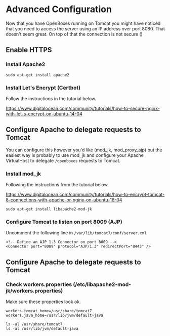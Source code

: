# Advanced Configuration

Now that you have OpenBoxes running on Tomcat you might have noticed that you need to access
the server using an IP address over port 8080. That doesn't seem great. On top of that the 
connection is not secure ()


## Enable HTTPS
### Install Apache2
```
sudo apt-get install apache2
```

### Install Let's Encrypt (Certbot)
Follow the instructions in the tutorial below.

https://www.digitalocean.com/community/tutorials/how-to-secure-nginx-with-let-s-encrypt-on-ubuntu-14-04


## Configure Apache to delegate requests to Tomcat

You can configure this however you'd like (mod_jk, mod_proxy_ajp) but the easiest way is probably 
to use mod_jk and configure your Apache VirtualHost to delegate `/openboxes` requests to Tomcat.

### Install mod_jk
Following the instructions from the tutorial below.

https://www.digitalocean.com/community/tutorials/how-to-encrypt-tomcat-8-connections-with-apache-or-nginx-on-ubuntu-16-04
```
sudo apt-get install libapache2-mod-jk
```

### Configure Tomcat to listen on port 8009 (AJP)
Uncomment the following line in `/var/lib/tomcat7/conf/server.xml`

    <!-- Define an AJP 1.3 Connector on port 8009 -->
    <Connector port="8009" protocol="AJP/1.3" redirectPort="8443" />


## Configure Apache to delegate requests to Tomcat

### Check workers.properties (/etc/libapache2-mod-jk/workers.properties)
Make sure these properties look ok.
```
workers.tomcat_home=/usr/share/tomcat7
workers.java_home=/usr/lib/jvm/default-java
```

```
ls -al /usr/share/tomcat7
ls -al /usr/lib/jvm/default-java
```





